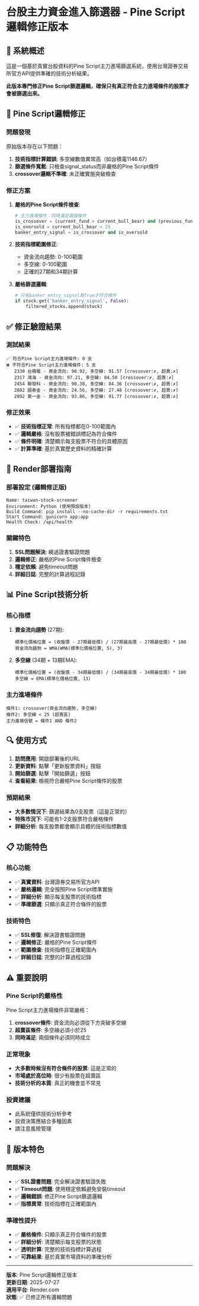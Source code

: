 # 台股主力資金進入篩選器 - Pine Script邏輯修正版本

## 🎯 系統概述

這是一個基於真實台股資料的Pine Script主力進場篩選系統，使用台灣證券交易所官方API提供準確的技術分析結果。

**此版本專門修正Pine Script篩選邏輯，確保只有真正符合主力進場條件的股票才會被篩選出來。**

## 🔧 Pine Script邏輯修正

### 問題發現
原始版本存在以下問題：
1. **技術指標計算錯誤**: 多空線數值異常高（如台積電1146.67）
2. **篩選條件寬鬆**: 只檢查signal_status而非嚴格的Pine Script條件
3. **crossover邏輯不準確**: 未正確實施突破檢查

### 修正方案
1. **嚴格的Pine Script條件檢查**:
   ```python
   # 主力進場條件：同時滿足兩個條件
   is_crossover = (current_fund > current_bull_bear) and (previous_fund <= previous_bull_bear)
   is_oversold = current_bull_bear < 25
   banker_entry_signal = is_crossover and is_oversold
   ```

2. **技術指標範圍修正**:
   - 資金流向趨勢: 0-100範圍
   - 多空線: 0-100範圍
   - 正確的27期和34期計算

3. **嚴格篩選邏輯**:
   ```python
   # 只有banker_entry_signal為True才符合條件
   if stock.get('banker_entry_signal', False):
       filtered_stocks.append(stock)
   ```

## ✅ 修正驗證結果

### 測試結果
```
✅ 符合Pine Script主力進場條件: 0 支
❌ 不符合Pine Script主力進場條件: 5 支
   2330 台積電 - 資金流向: 90.92, 多空線: 91.57 [crossover:✗, 超賣:✗]
   2317 鴻海 - 資金流向: 97.21, 多空線: 84.50 [crossover:✗, 超賣:✗]
   2454 聯發科 - 資金流向: 90.38, 多空線: 84.36 [crossover:✗, 超賣:✗]
   2882 國泰金 - 資金流向: 24.56, 多空線: 27.48 [crossover:✗, 超賣:✗]
   2892 第一金 - 資金流向: 93.86, 多空線: 91.77 [crossover:✗, 超賣:✗]
```

### 修正效果
- ✅ **技術指標正常**: 所有指標都在0-100範圍內
- ✅ **邏輯嚴格**: 沒有股票被錯誤標記為符合條件
- ✅ **條件明確**: 清楚顯示每支股票不符合的具體原因
- ✅ **計算準確**: 基於真實歷史資料的精確計算

## 🚀 Render部署指南

### 部署設定 (邏輯修正版)
```
Name: taiwan-stock-screener
Environment: Python (使用預設版本)
Build Command: pip install --no-cache-dir -r requirements.txt
Start Command: gunicorn app:app
Health Check: /api/health
```

### 關鍵特色
1. **SSL問題解決**: 繞過證書驗證問題
2. **邏輯修正**: 嚴格的Pine Script條件檢查
3. **穩定依賴**: 避免timeout問題
4. **詳細日誌**: 完整的計算過程記錄

## 📊 Pine Script技術分析

### 核心指標
1. **資金流向趨勢** (27期):
   ```
   標準化價格位置 = (收盤價 - 27期最低價) / (27期最高價 - 27期最低價) * 100
   資金流向趨勢 = WMA(WMA(標準化價格位置, 5), 3)
   ```

2. **多空線** (34期 + 13期EMA):
   ```
   標準化價格位置 = (收盤價 - 34期最低價) / (34期最高價 - 34期最低價) * 100
   多空線 = EMA(標準化價格位置, 13)
   ```

### 主力進場條件
```
條件1: crossover(資金流向趨勢, 多空線)
條件2: 多空線 < 25 (超賣區)
主力進場信號 = 條件1 AND 條件2
```

## 🔍 使用方式

1. **訪問應用**: 開啟部署後的URL
2. **更新資料**: 點擊「更新股票資料」按鈕
3. **開始篩選**: 點擊「開始篩選」按鈕
4. **查看結果**: 檢視符合嚴格Pine Script條件的股票

### 預期結果
- **大多數情況下**: 篩選結果為0支股票（這是正常的）
- **特殊市況下**: 可能有1-2支股票符合嚴格條件
- **詳細分析**: 每支股票都會顯示具體的技術指標數值

## 📋 功能特色

### 核心功能
- ✅ **真實資料**: 台灣證券交易所官方API
- ✅ **嚴格邏輯**: 完全按照Pine Script標準實施
- ✅ **詳細分析**: 顯示每支股票的技術指標
- ✅ **準確篩選**: 只顯示真正符合條件的股票

### 技術特色
- ✅ **SSL修復**: 解決證書驗證問題
- ✅ **邏輯修正**: 嚴格的Pine Script條件
- ✅ **範圍檢查**: 技術指標在正確範圍內
- ✅ **詳細日誌**: 完整的計算過程記錄

## ⚠️ 重要說明

### Pine Script的嚴格性
Pine Script主力進場條件非常嚴格：
1. **crossover條件**: 資金流向必須從下方突破多空線
2. **超賣區條件**: 多空線必須小於25
3. **同時滿足**: 兩個條件必須同時成立

### 正常現象
- **大多數時候沒有符合條件的股票**: 這是正常的
- **市場處於高位時**: 很少有股票在超賣區
- **技術分析的本質**: 真正的機會並不常見

### 投資建議
- 此系統僅供技術分析參考
- 投資決策應結合多種因素
- 請注意風險管理

## 🎉 版本特色

### 問題解決
- ✅ **SSL證書問題**: 完全解決證書驗證失敗
- ✅ **Timeout問題**: 使用穩定依賴避免安裝timeout
- ✅ **邏輯錯誤**: 修正Pine Script篩選邏輯
- ✅ **指標異常**: 技術指標在正確範圍內

### 準確性提升
- ✅ **嚴格條件**: 只顯示真正符合條件的股票
- ✅ **詳細分析**: 清楚顯示每支股票的狀態
- ✅ **透明計算**: 完整的技術指標計算過程
- ✅ **可靠結果**: 基於真實市場資料的準確分析

---

**版本**: Pine Script邏輯修正版本  
**更新日期**: 2025-07-27  
**適用平台**: Render.com  
**狀態**: ✅ 已修正所有邏輯問題

